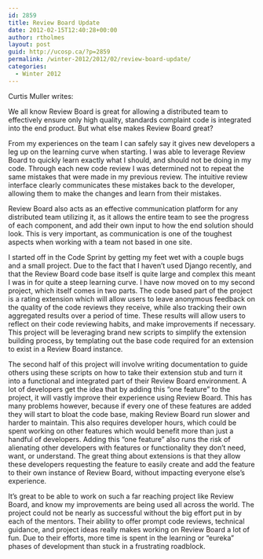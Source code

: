```yaml
---
id: 2859
title: Review Board Update
date: 2012-02-15T12:40:28+00:00
author: rtholmes
layout: post
guid: http://ucosp.ca/?p=2859
permalink: /winter-2012/2012/02/review-board-update/
categories:
  - Winter 2012
---
```

Curtis Muller writes:

We all know Review Board is great for allowing a distributed team to effectively ensure only high quality, standards complaint code is integrated into the end product. But what else makes Review Board great?

From my experiences on the team I can safely say it gives new developers a leg up on the learning curve when starting. I was able to leverage Review Board to quickly learn exactly what I should, and should not be doing in my code. Through each new code review I was determined not to repeat the same mistakes that were made in my previous review. The intuitive review interface clearly communicates these mistakes back to the developer, allowing them to make the changes and learn from their mistakes.

Review Board also acts as an effective communication platform for any distributed team utilizing it, as it allows the entire team to see the progress of each component, and add their own input to how the end solution should look. This is very important, as communication is one of the toughest aspects when working with a team not based in one site.

I started off in the Code Sprint by getting my feet wet with a couple bugs and a small project. Due to the fact that I haven’t used Django recently, and that the Review Board code base itself is quite large and complex this meant I was in for quite a steep learning curve. I have now moved on to my second project, which itself comes in two parts. The code based part of the project is a rating extension which will allow users to leave anonymous feedback on the quality of the code reviews they receive, while also tracking their own aggregated results over a period of time. These results will allow users to reflect on their code reviewing habits, and make improvements if necessary. This project will be leveraging brand new scripts to simplify the extension building process, by templating out the base code required for an extension to exist in a Review Board instance.

The second half of this project will involve writing documentation to guide others using these scripts on how to take their extension stub and turn it into a functional and integrated part of their Review Board environment. A lot of developers get the idea that by adding this “one feature” to the project, it will vastly improve their experience using Review Board. This has many problems however, because if every one of these features are added they will start to bloat the code base, making Review Board run slower and harder to maintain. This also requires developer hours, which could be spent working on other features which would benefit more than just a handful of developers. Adding this “one feature” also runs the risk of alienating other developers with features or functionality they don’t need, want, or understand. The great thing about extensions is that they allow these developers requesting the feature to easily create and add the feature to their own instance of Review Board, without impacting everyone else’s experience.

It’s great to be able to work on such a far reaching project like Review Board, and know my improvements are being used all across the world. The project could not be nearly as successful without the big effort put in by each of the mentors. Their ability to offer prompt code reviews, technical guidance, and project ideas really makes working on Review Board a lot of fun. Due to their efforts, more time is spent in the learning or “eureka” phases of development than stuck in a frustrating roadblock.